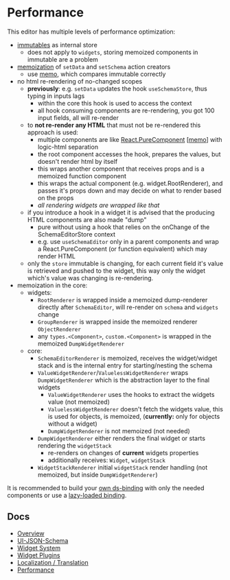 # Performance

This editor has multiple levels of performance optimization:

- [immutables](https://immutable-js.github.io/immutable-js/) as internal store
    - does not apply to `widgets`, storing memoized components in immutable are a problem 
- [memoization](https://reactjs.org/docs/hooks-reference.html#usememo) of `setData` and `setSchema` action creators
    - use [memo](./UISchemaCore.md#memo--isequal), which compares immutable correctly
- no html re-rendering of no-changed scopes
    - **previously**: e.g. `setData` updates the hook `useSchemaStore`, thus typing in inputs lags
        - within the core this hook is used to access the context
        - all hook consuming components are re-rendering, you got 100 input fields, all will re-render
    - to **not re-render any HTML** that must not be re-rendered this approach is used:
        - multiple components are like [React.PureComponent](https://reactjs.org/docs/react-api.html#reactpurecomponent) [[memo](https://reactjs.org/docs/hooks-reference.html#usememo)] with logic-html separation
        - the root component accesses the hook, prepares the values, but doesn't render html by itself 
        - this wraps another component that receives props and is a memoized function component 
        - this wraps the actual component (e.g. widget.RootRenderer), and passes it's props down and may decide on what to render based on the props
        - *all rendering widgets are wrapped like that*
    - if you introduce a hook in a widget it is advised that the producing HTML components are also made "dump"
        - pure without using a hook that relies on the onChange of the SchemaEditorStore context
        - e.g. use `useSchemaEditor` only in a parent components and wrap a React.PureComponent (or function equivalent) which may render HTML
    - only the `store` immutable is changing, for each current field it's value is retrieved and pushed to the widget, this way only the widget which's value was changing is re-rendering.
- memoization in the core:
    - widgets:
        - `RootRenderer` is wrapped inside a memoized dump-renderer directly after `SchemaEditor`, will re-render on `schema` and `widgets` change
        - `GroupRenderer` is wrapped inside the memoized renderer `ObjectRenderer`
        - any `types.<Component>`, `custom.<Component>` is wrapped in the memoized `DumpWidgetRenderer`
    - core:
        - `SchemaEditorRenderer` is memoized, receives the widget/widget stack and is the internal entry for starting/nesting the schema
        - `ValueWidgetRenderer`/`ValuelessWidgetRenderer` wraps `DumpWidgetRenderer` which is the abstraction layer to the final widgets
            - `ValueWidgetRenderer` uses the hooks to extract the widgets value (not memoized)
            - `ValuelessWidgetRenderer` doesn't fetch the widgets value, this is used for objects, is memoized, (**currently:** only for objects without a widget)
            - `DumpWidgetRenderer` is not memoized (not needed)
        - `DumpWidgetRenderer` either renders the final widget or starts rendering the `widgetStack`
            - re-renders on changes of **current** widgets properties
            - additionally receives: `Widget`, `widgetStack`
        - `WidgetStackRenderer` initial `widgetStack` render handling (not memoized, but inside `DumpWidgetRenderer`)

It is recommended to build your [own ds-binding](./Widgets.md#create-design-system-binding) with only the needed components or use a [lazy-loaded binding](./Widgets.md#lazy-loading-bindings).

## Docs

- [Overview](../../README.md)
- [UI-JSON-Schema](./Schema.md)
- [Widget System](./Widgets.md)
- [Widget Plugins](./WidgetPlugins.md)
- [Localization / Translation](./Localization.md)
- [Performance](./Performance.md)
